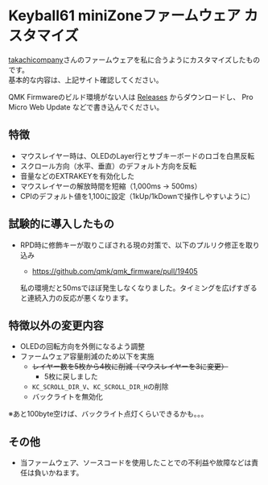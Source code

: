 # Keyball61 miniZoneファームウェア カスタマイズ

[takachicompany](https://zenn.dev/takashicompany/articles/69b87160cda4b9)さんのファームウェアを私に合うようにカスタマイズしたものです。  
基本的な内容は、上記サイト確認してください。

QMK Firmwareのビルド環境がない人は [Releases](https://github.com/mid417/qmk_firmware/releases) からダウンロードし、
Pro Micro Web Update などで書き込んでください。

## 特徴

- マウスレイヤー時は、OLEDのLayer行とサブキーボードのロゴを白黒反転
- スクロール方向（水平、垂直）のデフォルト方向を反転
- 音量などのEXTRAKEYを有効化した
- マウスレイヤーの解放時間を短縮（1,000ms → 500ms）
- CPIのデフォルト値を1,100に設定（1kUp/1kDownで操作しやすいように） 

## 試験的に導入したもの

- RPD時に修飾キーが取りこぼされる現の対策で、以下のプルリク修正を取り込み
    - https://github.com/qmk/qmk_firmware/pull/19405
    
    私の環境だと50msでほぼ発生しなくなりました。タイミングを広げすぎると連続入力の反応が悪くなります。

## 特徴以外の変更内容

- OLEDの回転方向を外側になるよう調整
- ファームウェア容量削減のため以下を実施
  - ~~レイヤー数を5枚から4枚に削減（マウスレイヤーを3に変更）~~
    - 5枚に戻しました
  - `KC_SCROLL_DIR_V`、`KC_SCROLL_DIR_H`の削除
  - バックライトを無効化

※あと100byte空けば、バックライト点灯くらいできるかも。。。

## その他

- 当ファームウェア、ソースコードを使用したことでの不利益や故障などは責任は負いかねます。
